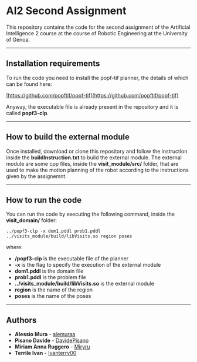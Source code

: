# AI2 Second Assignment
This repository contains the code for the second assignment of the Artificial Intelligence 2 course at the course of Robotic Engineering at the University of Genoa.

---------------------------------------
## Installation requirements
To run the code you need to install the popf-tif planner, the details of which can be found here:

[https://github.com/popftif/popf-tif](https://github.com/popftif/popf-tif) 

Anyway, the executable file is already present in the repository and it is called **popf3-clp**.

----------------------------------
## How to build the external module
Once installed, download or clone this repository and follow the instruction inside the **buildInstruction.txt** to build the external module.
The external module are some cpp files, inside the **visit_module/src/** folder, that are used to make the motion planning of the robot according to the instructions given by the assignemnt.

-----------------------------------
## How to run the code
You can run the code by executing the following command, inside the **visit_domain/** folder:

```
../popf3-clp -x dom1.pddl prob1.pddl ../visits_module/build/libVisits.so region poses
```
where:
- **/popf3-clp** is the executable file of the planner
- **-x** is the flag to specify the execution of the external module
- **dom1.pddl** is the domain file
- **prob1.pddl** is the problem file
- **../visits_module/build/libVisits.so** is the external module 
- **region** is the name of the region 
- **poses** is the name of the poses
------------------------------------
## Authors

* **Alessio Mura** - [alemuraa](https://github.com/alemuraa)
* **Pisano Davide** - [DavidePisano](https://github.com/DavidePisano)
* **Miriam Anna Ruggero** - [Miryru](https://github.com/Miryru)
* **Terrile Ivan** - [Ivanterry00](https://github.com/Ivanterry00)
